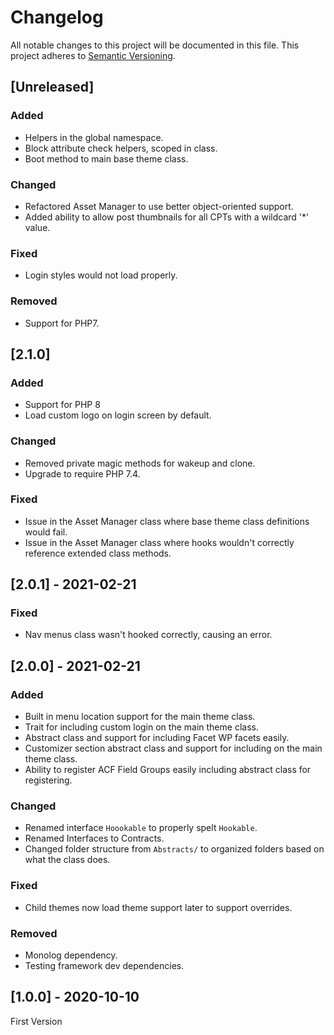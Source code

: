 # Changelog

All notable changes to this project will be documented in this file. This project adheres to [Semantic Versioning](https://semver.org/spec/v2.0.0.html).

## [Unreleased]

### Added

- Helpers in the global namespace.
- Block attribute check helpers, scoped in class.
- Boot method to main base theme class.

### Changed

- Refactored Asset Manager to use better object-oriented support.
- Added ability to allow post thumbnails for all CPTs with a wildcard '*' value.

### Fixed

- Login styles would not load properly.

### Removed

- Support for PHP7.

## [2.1.0]

### Added

- Support for PHP 8
- Load custom logo on login screen by default.

### Changed

- Removed private magic methods for wakeup and clone.
- Upgrade to require PHP 7.4.

### Fixed

- Issue in the Asset Manager class where base theme class definitions would fail.
- Issue in the Asset Manager class where hooks wouldn't correctly reference extended class methods.

## [2.0.1] - 2021-02-21

### Fixed

- Nav menus class wasn't hooked correctly, causing an error.

## [2.0.0] - 2021-02-21

### Added

- Built in menu location support for the main theme class.
- Trait for including custom login on the main theme class.
- Abstract class and support for including Facet WP facets easily.
- Customizer section abstract class and support for including on the main theme class.
- Ability to register ACF Field Groups easily including abstract class for registering.

### Changed

- Renamed interface `Hoookable` to properly spelt `Hookable`.
- Renamed Interfaces to Contracts.
- Changed folder structure from `Abstracts/` to organized folders based on what the class does.

### Fixed

- Child themes now load theme support later to support overrides.

### Removed

- Monolog dependency.
- Testing framework dev dependencies.

## [1.0.0] - 2020-10-10

First Version
